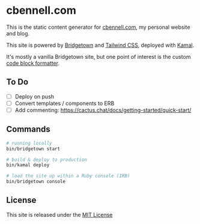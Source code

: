 # cbennell.com

This is the static content generator for [cbennell.com](https://cbennell.com), my personal website and blog.

This site is powered by [Bridgetown](https://www.bridgetownrb.com/) and [Tailwind CSS](https://tailwindcss.com/), deployed with [Kamal](https://kamal-deploy.org/).

It's mostly a vanilla Bridgetown site, but one point of interest is the custom [code block formatter](https://github.com/christopher-b/cbennell.com/blob/main/plugins/builders/code.rb).

## To Do

 - [ ] Deploy on push
 - [ ] Convert templates / components to ERB
 - [ ] Add commenting: https://cactus.chat/docs/getting-started/quick-start/

## Commands

```sh
# running locally
bin/bridgetown start

# build & deploy to production
bin/kamal deploy

# load the site up within a Ruby console (IRB)
bin/bridgetown console
```

## License

This site is released under the [MIT License](https://github.com/christopher-b/cbennell.com/blob/main/LICENSE.txt)

